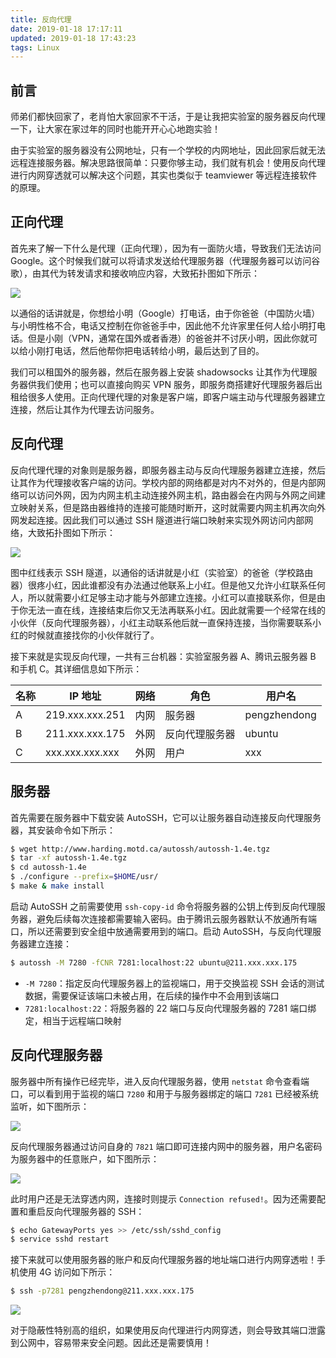 ```yaml
---
title: 反向代理
date: 2019-01-18 17:17:11
updated: 2019-01-18 17:43:23
tags: Linux
---
```


## 前言

师弟们都快回家了，老肖怕大家回家不干活，于是让我把实验室的服务器反向代理一下，让大家在家过年的同时也能开开心心地跑实验！

<!-- more -->

由于实验室的服务器没有公网地址，只有一个学校的内网地址，因此回家后就无法远程连接服务器。解决思路很简单：只要你够主动，我们就有机会！使用反向代理进行内网穿透就可以解决这个问题，其实也类似于 teamviewer 等远程连接软件的原理。

## 正向代理

首先来了解一下什么是代理（正向代理），因为有一面防火墙，导致我们无法访问 Google。这个时候我们就可以将请求发送给代理服务器（代理服务器可以访问谷歌），由其代为转发请求和接收响应内容，大致拓扑图如下所示：

![](https://s1.ax2x.com/2019/01/18/5jW2Pe.jpg)

以通俗的话讲就是，你想给小明（Google）打电话，由于你爸爸（中国防火墙）与小明性格不合，电话又控制在你爸爸手中，因此他不允许家里任何人给小明打电话。但是小刚（VPN，通常在国外或者香港）的爸爸并不讨厌小明，因此你就可以给小刚打电话，然后他帮你把电话转给小明，最后达到了目的。

我们可以租国外的服务器，然后在服务器上安装 shadowsocks 让其作为代理服务器供我们使用；也可以直接向购买 VPN 服务，即服务商搭建好代理服务器后出租给很多人使用。正向代理代理的对象是客户端，即客户端主动与代理服务器建立连接，然后让其作为代理去访问服务。

## 反向代理

反向代理代理的对象则是服务器，即服务器主动与反向代理服务器建立连接，然后让其作为代理接收客户端的访问。学校内部的网络都是对内不对外的，但是内部网络可以访问外网，因为内网主机主动连接外网主机，路由器会在内网与外网之间建立映射关系，但是路由器维持的连接可能随时断开，这时就需要内网主机再次向外网发起连接。因此我们可以通过 SSH 隧道进行端口映射来实现外网访问内部网络，大致拓扑图如下所示：

![](https://s1.ax2x.com/2019/01/18/5jWn4r.jpg)

图中红线表示 SSH 隧道，以通俗的话讲就是小红（实验室）的爸爸（学校路由器）很疼小红，因此谁都没有办法通过他联系上小红。但是他又允许小红联系任何人，所以就需要小红足够主动才能与外部建立连接。小红可以直接联系你，但是由于你无法一直在线，连接结束后你又无法再联系小红。因此就需要一个经常在线的小伙伴（反向代理服务器），小红主动联系他后就一直保持连接，当你需要联系小红的时候就直接找你的小伙伴就行了。

接下来就是实现反向代理，一共有三台机器：实验室服务器 A、腾讯云服务器 B 和手机 C。其详细信息如下所示：

| 名称 | IP 地址         | 网络 | 角色           | 用户名       |
| ---- | --------------- | ---- | -------------- | ------------ |
| A    | 219.xxx.xxx.251 | 内网 | 服务器         | pengzhendong |
| B    | 211.xxx.xxx.175 | 外网 | 反向代理服务器 | ubuntu       |
| C    | xxx.xxx.xxx.xxx | 外网 | 用户           | xxx          |

## 服务器

首先需要在服务器中下载安装 AutoSSH，它可以让服务器自动连接反向代理服务器，其安装命令如下所示：

``` bash
$ wget http://www.harding.motd.ca/autossh/autossh-1.4e.tgz
$ tar -xf autossh-1.4e.tgz
$ cd autossh-1.4e
$ ./configure --prefix=$HOME/usr/
$ make & make install
```

启动 AutoSSH 之前需要使用 `ssh-copy-id` 命令将服务器的公钥上传到反向代理服务器，避免后续每次连接都需要输入密码。由于腾讯云服务器默认不放通所有端口，所以还需要到安全组中放通需要用到的端口。启动 AutoSSH，与反向代理服务器建立连接：

``` bash
$ autossh -M 7280 -fCNR 7281:localhost:22 ubuntu@211.xxx.xxx.175
```

* `-M 7280`：指定反向代理服务器上的监视端口，用于交换监视 SSH 会话的测试数据，需要保证该端口未被占用，在后续的操作中不会用到该端口
* `7281:localhost:22`：将服务器的 22 端口与反向代理服务器的 7281 端口绑定，相当于远程端口映射

## 反向代理服务器

服务器中所有操作已经完毕，进入反向代理服务器，使用 `netstat` 命令查看端口，可以看到用于监视的端口 `7280` 和用于与服务器绑定的端口 `7281` 已经被系统监听，如下图所示：

![](https://s1.ax2x.com/2019/01/18/5jdEIr.jpg)

反向代理服务器通过访问自身的 `7821` 端口即可连接内网中的服务器，用户名密码为服务器中的任意账户，如下图所示：

![](https://s1.ax2x.com/2019/01/18/5jdf9K.jpg)

此时用户还是无法穿透内网，连接时则提示 `Connection refused!`。因为还需要配置和重启反向代理服务器的 SSH：

``` bash
$ echo GatewayPorts yes >> /etc/ssh/sshd_config
$ service sshd restart
```

接下来就可以使用服务器的账户和反向代理服务器的地址端口进行内网穿透啦！手机使用 4G 访问如下所示：

``` bash
$ ssh -p7281 pengzhendong@211.xxx.xxx.175
```

![](https://s1.ax2x.com/2019/01/18/5jjt1N.png)

对于隐蔽性特别高的组织，如果使用反向代理进行内网穿透，则会导致其端口泄露到公网中，容易带来安全问题。因此还是需要慎用！